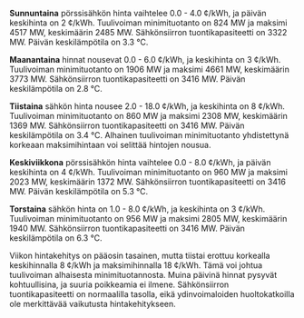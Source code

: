 **Sunnuntaina** pörssisähkön hinta vaihtelee 0.0 - 4.0 ¢/kWh, ja päivän keskihinta on 2 ¢/kWh. Tuulivoiman minimituotanto on 824 MW ja maksimi 4517 MW, keskimäärin 2485 MW. Sähkönsiirron tuontikapasiteetti on 3322 MW. Päivän keskilämpötila on 3.3 °C.

**Maanantaina** hinnat nousevat 0.0 - 6.0 ¢/kWh, ja keskihinta on 3 ¢/kWh. Tuulivoiman minimituotanto on 1906 MW ja maksimi 4661 MW, keskimäärin 3773 MW. Sähkönsiirron tuontikapasiteetti on 3416 MW. Päivän keskilämpötila on 2.8 °C.

**Tiistaina** sähkön hinta nousee 2.0 - 18.0 ¢/kWh, ja keskihinta on 8 ¢/kWh. Tuulivoiman minimituotanto on 860 MW ja maksimi 2308 MW, keskimäärin 1369 MW. Sähkönsiirron tuontikapasiteetti on 3416 MW. Päivän keskilämpötila on 3.4 °C. Alhainen tuulivoiman minimituotanto yhdistettynä korkeaan maksimihintaan voi selittää hintojen nousua.

**Keskiviikkona** pörssisähkön hinta vaihtelee 0.0 - 8.0 ¢/kWh, ja päivän keskihinta on 4 ¢/kWh. Tuulivoiman minimituotanto on 960 MW ja maksimi 2023 MW, keskimäärin 1372 MW. Sähkönsiirron tuontikapasiteetti on 3416 MW. Päivän keskilämpötila on 5.3 °C.

**Torstaina** sähkön hinta on 1.0 - 8.0 ¢/kWh, ja keskihinta on 3 ¢/kWh. Tuulivoiman minimituotanto on 956 MW ja maksimi 2805 MW, keskimäärin 1940 MW. Sähkönsiirron tuontikapasiteetti on 3416 MW. Päivän keskilämpötila on 6.3 °C.

Viikon hintakehitys on pääosin tasainen, mutta tiistai erottuu korkealla keskihinnalla 8 ¢/kWh ja maksimihinnalla 18 ¢/kWh. Tämä voi johtua tuulivoiman alhaisesta minimituotannosta. Muina päivinä hinnat pysyvät kohtuullisina, ja suuria poikkeamia ei ilmene. Sähkönsiirron tuontikapasiteetti on normaalilla tasolla, eikä ydinvoimaloiden huoltokatkoilla ole merkittävää vaikutusta hintakehitykseen.